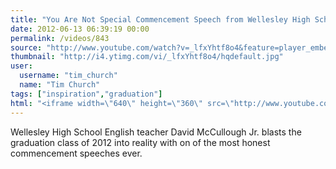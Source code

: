 ```yaml
---
title: "You Are Not Special Commencement Speech from Wellesley High School"
date: 2012-06-13 06:39:19 00:00
permalink: /videos/843
source: "http://www.youtube.com/watch?v=_lfxYhtf8o4&feature=player_embedded#!"
thumbnail: "http://i4.ytimg.com/vi/_lfxYhtf8o4/hqdefault.jpg"
user:
  username: "tim_church"
  name: "Tim Church"
tags: ["inspiration","graduation"]
html: "<iframe width=\"640\" height=\"360\" src=\"http://www.youtube.com/embed/_lfxYhtf8o4?wmode=transparent&fs=1&feature=oembed\" frameborder=\"0\" allowfullscreen></iframe>"
---
```


Wellesley High School English teacher David McCullough Jr. blasts the graduation class of 2012 into reality with on of the most honest commencement speeches ever.